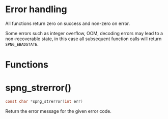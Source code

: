 # Error handling

All functions return zero on success and non-zero on error.

Some errors such as integer overflow, OOM, decoding errors may lead to a
non-recoverable state, in this case all subsequent function calls will
return `SPNG_EBADSTATE`.

# Functions

# spng_strerror()

```c
const char *spng_strerror(int err)
```

Return the error message for the given error code.
